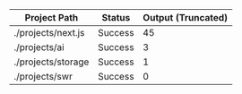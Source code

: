 | Project Path | Status | Output (Truncated) |
| --- | --- | --- | 
| ./projects/next.js | Success | 45 |
| ./projects/ai | Success | 3 |
| ./projects/storage | Success | 1 |
| ./projects/swr | Success | 0 |
